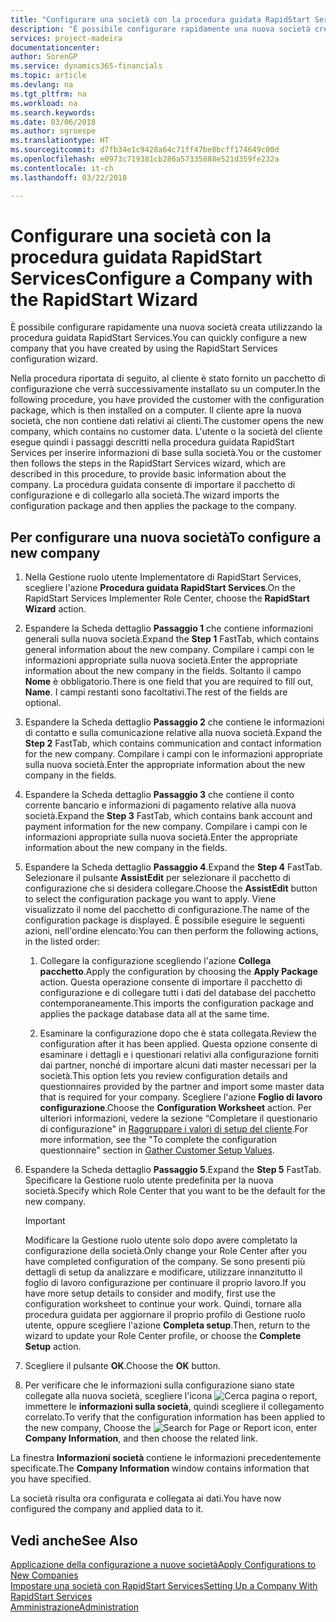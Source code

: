 ```yaml
---
title: "Configurare una società con la procedura guidata RapidStart Services"
description: "È possibile configurare rapidamente una nuova società creata utilizzando la procedura guidata RapidStart Services."
services: project-madeira
documentationcenter: 
author: SorenGP
ms.service: dynamics365-financials
ms.topic: article
ms.devlang: na
ms.tgt_pltfrm: na
ms.workload: na
ms.search.keywords: 
ms.date: 03/06/2018
ms.author: sgroespe
ms.translationtype: HT
ms.sourcegitcommit: d7fb34e1c9428a64c71ff47be8bcff174649c00d
ms.openlocfilehash: e0973c719381cb286a57335888e521d359fe232a
ms.contentlocale: it-ch
ms.lasthandoff: 03/22/2018

---
```

# <a name="configure-a-company-with-the-rapidstart-wizard"></a><span data-ttu-id="7daf6-103">Configurare una società con la procedura guidata RapidStart Services</span><span class="sxs-lookup"><span data-stu-id="7daf6-103">Configure a Company with the RapidStart Wizard</span></span>
<span data-ttu-id="7daf6-104">È possibile configurare rapidamente una nuova società creata utilizzando la procedura guidata RapidStart Services.</span><span class="sxs-lookup"><span data-stu-id="7daf6-104">You can quickly configure a new company that you have created by using the RapidStart Services configuration wizard.</span></span>

<span data-ttu-id="7daf6-105">Nella procedura riportata di seguito, al cliente è stato fornito un pacchetto di configurazione che verrà successivamente installato su un computer.</span><span class="sxs-lookup"><span data-stu-id="7daf6-105">In the following procedure, you have provided the customer with the configuration package, which is then installed on a computer.</span></span> <span data-ttu-id="7daf6-106">Il cliente apre la nuova società, che non contiene dati relativi ai clienti.</span><span class="sxs-lookup"><span data-stu-id="7daf6-106">The customer opens the new company, which contains no customer data.</span></span> <span data-ttu-id="7daf6-107">L'utente o la società del cliente esegue quindi i passaggi descritti nella procedura guidata RapidStart Services per inserire informazioni di base sulla società.</span><span class="sxs-lookup"><span data-stu-id="7daf6-107">You or the customer then follows the steps in the RapidStart Services wizard, which are described in this procedure, to provide basic information about the company.</span></span> <span data-ttu-id="7daf6-108">La procedura guidata consente di importare il pacchetto di configurazione e di collegarlo alla società.</span><span class="sxs-lookup"><span data-stu-id="7daf6-108">The wizard imports the configuration package and then applies the package to the company.</span></span>  

## <a name="to-configure-a-new-company"></a><span data-ttu-id="7daf6-109">Per configurare una nuova società</span><span class="sxs-lookup"><span data-stu-id="7daf6-109">To configure a new company</span></span>  
1. <span data-ttu-id="7daf6-110">Nella Gestione ruolo utente Implementatore di RapidStart Services, scegliere l'azione **Procedura guidata RapidStart Services**.</span><span class="sxs-lookup"><span data-stu-id="7daf6-110">On the RapidStart Services Implementer Role Center, choose the **RapidStart Wizard** action.</span></span>  
2. <span data-ttu-id="7daf6-111">Espandere la Scheda dettaglio **Passaggio 1** che contiene informazioni generali sulla nuova società.</span><span class="sxs-lookup"><span data-stu-id="7daf6-111">Expand the **Step 1** FastTab, which contains general information about the new company.</span></span> <span data-ttu-id="7daf6-112">Compilare i campi con le informazioni appropriate sulla nuova società.</span><span class="sxs-lookup"><span data-stu-id="7daf6-112">Enter the appropriate information about the new company in the fields.</span></span> <span data-ttu-id="7daf6-113">Soltanto il campo **Nome** è obbligatorio.</span><span class="sxs-lookup"><span data-stu-id="7daf6-113">There is one field that you are required to fill out, **Name**.</span></span> <span data-ttu-id="7daf6-114">I campi restanti sono facoltativi.</span><span class="sxs-lookup"><span data-stu-id="7daf6-114">The rest of the fields are optional.</span></span>  
3. <span data-ttu-id="7daf6-115">Espandere la Scheda dettaglio **Passaggio 2** che contiene le informazioni di contatto e sulla comunicazione relative alla nuova società.</span><span class="sxs-lookup"><span data-stu-id="7daf6-115">Expand the **Step 2** FastTab, which contains communication and contact information for the new company.</span></span> <span data-ttu-id="7daf6-116">Compilare i campi con le informazioni appropriate sulla nuova società.</span><span class="sxs-lookup"><span data-stu-id="7daf6-116">Enter the appropriate information about the new company in the fields.</span></span>
4. <span data-ttu-id="7daf6-117">Espandere la Scheda dettaglio **Passaggio 3** che contiene il conto corrente bancario e informazioni di pagamento relative alla nuova società.</span><span class="sxs-lookup"><span data-stu-id="7daf6-117">Expand the **Step 3** FastTab, which contains bank account and payment information for the new company.</span></span> <span data-ttu-id="7daf6-118">Compilare i campi con le informazioni appropriate sulla nuova società.</span><span class="sxs-lookup"><span data-stu-id="7daf6-118">Enter the appropriate information about the new company in the fields.</span></span>  
5. <span data-ttu-id="7daf6-119">Espandere la Scheda dettaglio **Passaggio 4**.</span><span class="sxs-lookup"><span data-stu-id="7daf6-119">Expand the **Step 4** FastTab.</span></span> <span data-ttu-id="7daf6-120">Selezionare il pulsante **AssistEdit** per selezionare il pacchetto di configurazione che si desidera collegare.</span><span class="sxs-lookup"><span data-stu-id="7daf6-120">Choose the **AssistEdit** button to select the configuration package you want to apply.</span></span> <span data-ttu-id="7daf6-121">Viene visualizzato il nome del pacchetto di configurazione.</span><span class="sxs-lookup"><span data-stu-id="7daf6-121">The name of the configuration package is displayed.</span></span> <span data-ttu-id="7daf6-122">È possibile eseguire le seguenti azioni, nell'ordine elencato:</span><span class="sxs-lookup"><span data-stu-id="7daf6-122">You can then perform the following actions, in the listed order:</span></span>  

    1. <span data-ttu-id="7daf6-123">Collegare la configurazione scegliendo l'azione **Collega pacchetto**.</span><span class="sxs-lookup"><span data-stu-id="7daf6-123">Apply the configuration by choosing the **Apply Package** action.</span></span> <span data-ttu-id="7daf6-124">Questa operazione consente di importare il pacchetto di configurazione e di collegare tutti i dati del database del pacchetto contemporaneamente.</span><span class="sxs-lookup"><span data-stu-id="7daf6-124">This imports the configuration package and applies the package database data all at the same time.</span></span>  

    2. <span data-ttu-id="7daf6-125">Esaminare la configurazione dopo che è stata collegata.</span><span class="sxs-lookup"><span data-stu-id="7daf6-125">Review the configuration after it has been applied.</span></span> <span data-ttu-id="7daf6-126">Questa opzione consente di esaminare i dettagli e i questionari relativi alla configurazione forniti dai partner, nonché di importare alcuni dati master necessari per la società.</span><span class="sxs-lookup"><span data-stu-id="7daf6-126">This option lets you review configuration details and questionnaires provided by the partner and import some master data that is required for your company.</span></span> <span data-ttu-id="7daf6-127">Scegliere l'azione **Foglio di lavoro configurazione**.</span><span class="sxs-lookup"><span data-stu-id="7daf6-127">Choose the **Configuration Worksheet** action.</span></span> <span data-ttu-id="7daf6-128">Per ulteriori informazioni, vedere la sezione “Completare il questionario di configurazione" in [Raggruppare i valori di setup del cliente](admin-gather-customer-setup-values.md).</span><span class="sxs-lookup"><span data-stu-id="7daf6-128">For more information, see the "To complete the configuration questionnaire" section in [Gather Customer Setup Values](admin-gather-customer-setup-values.md).</span></span>  

6. <span data-ttu-id="7daf6-129">Espandere la Scheda dettaglio **Passaggio 5**.</span><span class="sxs-lookup"><span data-stu-id="7daf6-129">Expand the **Step 5** FastTab.</span></span> <span data-ttu-id="7daf6-130">Specificare la Gestione ruolo utente predefinita per la nuova società.</span><span class="sxs-lookup"><span data-stu-id="7daf6-130">Specify which Role Center that you want to be the default for the new company.</span></span>  

    > [!IMPORTANT]  
    >  <span data-ttu-id="7daf6-131">Modificare la Gestione ruolo utente solo dopo avere completato la configurazione della società.</span><span class="sxs-lookup"><span data-stu-id="7daf6-131">Only change your Role Center after you have completed configuration of the company.</span></span> <span data-ttu-id="7daf6-132">Se sono presenti più dettagli di setup da analizzare e modificare, utilizzare innanzitutto il foglio di lavoro configurazione per continuare il proprio lavoro.</span><span class="sxs-lookup"><span data-stu-id="7daf6-132">If you have more setup details to consider and modify, first use the configuration worksheet to continue your work.</span></span> <span data-ttu-id="7daf6-133">Quindi, tornare alla procedura guidata per aggiornare il proprio profilo di Gestione ruolo utente, oppure scegliere l'azione **Completa setup**.</span><span class="sxs-lookup"><span data-stu-id="7daf6-133">Then, return to the wizard to update your Role Center profile, or choose the **Complete Setup** action.</span></span>

7. <span data-ttu-id="7daf6-134">Scegliere il pulsante **OK**.</span><span class="sxs-lookup"><span data-stu-id="7daf6-134">Choose the **OK** button.</span></span>  
8. <span data-ttu-id="7daf6-135">Per verificare che le informazioni sulla configurazione siano state collegate alla nuova società, scegliere l'icona ![Cerca pagina o report](media/ui-search/search_small.png "icona Cerca pagina o report"), immettere le **informazioni sulla società**, quindi scegliere il collegamento correlato.</span><span class="sxs-lookup"><span data-stu-id="7daf6-135">To verify that the configuration information has been applied to the new company, Choose the ![Search for Page or Report](media/ui-search/search_small.png "Search for Page or Report icon") icon, enter **Company Information**, and then choose the related link.</span></span>

<span data-ttu-id="7daf6-136">La finestra **Informazioni società** contiene le informazioni precedentemente specificate.</span><span class="sxs-lookup"><span data-stu-id="7daf6-136">The **Company Information** window contains information that you have specified.</span></span>   

<span data-ttu-id="7daf6-137">La società risulta ora configurata e collegata ai dati.</span><span class="sxs-lookup"><span data-stu-id="7daf6-137">You have now configured the company and applied data to it.</span></span>  

## <a name="see-also"></a><span data-ttu-id="7daf6-138">Vedi anche</span><span class="sxs-lookup"><span data-stu-id="7daf6-138">See Also</span></span>  
[<span data-ttu-id="7daf6-139">Applicazione della configurazione a nuove società</span><span class="sxs-lookup"><span data-stu-id="7daf6-139">Apply Configurations to New Companies</span></span>](admin-apply-configuration-to-new-companies.md)  
[<span data-ttu-id="7daf6-140">Impostare una società con RapidStart Services</span><span class="sxs-lookup"><span data-stu-id="7daf6-140">Setting Up a Company With RapidStart Services</span></span>](admin-set-up-a-company-with-rapidstart.md)  
[<span data-ttu-id="7daf6-141">Amministrazione</span><span class="sxs-lookup"><span data-stu-id="7daf6-141">Administration</span></span>](admin-setup-and-administration.md)

